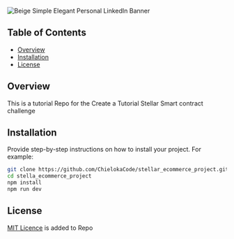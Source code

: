![Beige Simple Elegant Personal LinkedIn Banner](https://github.com/user-attachments/assets/96471a5d-0051-4e1b-a2c9-f2caa402ed9b)


## Table of Contents

- [Overview](#overview)
- [Installation](#installation)
- [License](#license)


## Overview
This is a tutorial Repo for the Create a Tutorial Stellar Smart contract challenge

## Installation

Provide step-by-step instructions on how to install your project. For example:

```bash
git clone https://github.com/ChielokaCode/stellar_ecommerce_project.git
cd stella_ecommerce_project
npm install
npm run dev
```

## License

[MIT Licence](https://github.com/ChielokaCode/stellar_practice_tutorial/blob/main/LICENSE) is added to Repo
